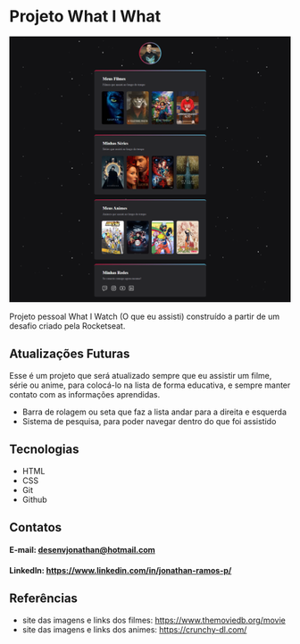 # Projeto What I What

![preview](./.github/preview.png)


 Projeto pessoal What I Watch (O que eu assisti) construído a partir de um desafio criado pela Rocketseat.

## Atualizações Futuras 
Esse é um projeto que será atualizado sempre que eu assistir um filme, série ou anime, para colocá-lo na lista de forma educativa, e sempre manter contato com as informações aprendidas.
- Barra de rolagem ou seta que faz a lista andar para a direita e esquerda
- Sistema de pesquisa, para poder navegar dentro do que foi assistido

## Tecnologias

- HTML
- CSS 
- Git
- Github


## Contatos

#### E-mail: desenvjonathan@hotmail.com
#### LinkedIn: https://www.linkedin.com/in/jonathan-ramos-p/

## Referências

- site das imagens e links dos filmes: https://www.themoviedb.org/movie
- site das imagens e links dos animes: https://crunchy-dl.com/